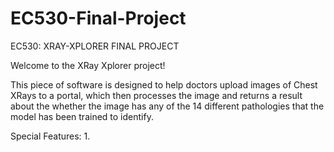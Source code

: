 # EC530-Final-Project
EC530: XRAY-XPLORER FINAL PROJECT

Welcome to the XRay Xplorer project!

This piece of software is designed to help doctors upload images of Chest XRays to a portal, which then processes the image and returns a result about the whether the image has any of the 14 different pathologies that the model has been trained to identify. 

Special Features:
1. 
